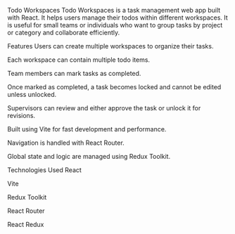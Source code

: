 Todo Workspaces
Todo Workspaces is a task management web app built with React. It helps users manage their todos within different workspaces. It is useful for small teams or individuals who want to group tasks by project or category and collaborate efficiently.

Features
Users can create multiple workspaces to organize their tasks.

Each workspace can contain multiple todo items.

Team members can mark tasks as completed.

Once marked as completed, a task becomes locked and cannot be edited unless unlocked.

Supervisors can review and either approve the task or unlock it for revisions.

Built using Vite for fast development and performance.

Navigation is handled with React Router.

Global state and logic are managed using Redux Toolkit.

Technologies Used
React

Vite

Redux Toolkit

React Router

React Redux